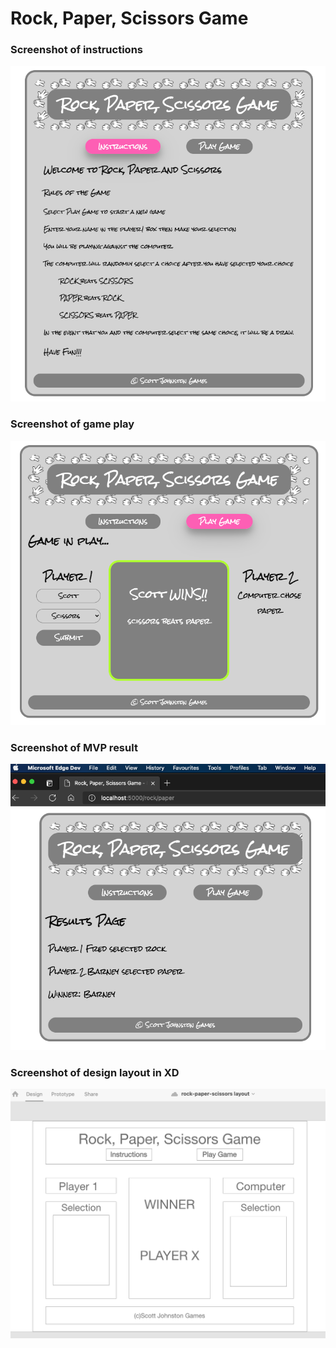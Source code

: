 # Rock, Paper, Scissors Game

<h3>Screenshot of instructions</h3>

<img src="rock_paper_scissors/app/static/images/screenshot-instructions.png">

<h3>Screenshot of game play</h3>

<img src="rock_paper_scissors/app/static/images/screenshot-gameplay.png">

<h3>Screenshot of MVP result</h3>
<img src="rock_paper_scissors/app/static/images/screenshot-mvp-result.png">

<h3>Screenshot of design layout in XD</h3>
<img src="rock_paper_scissors/app/static/images/screenshot-design-layout-xd.png">
